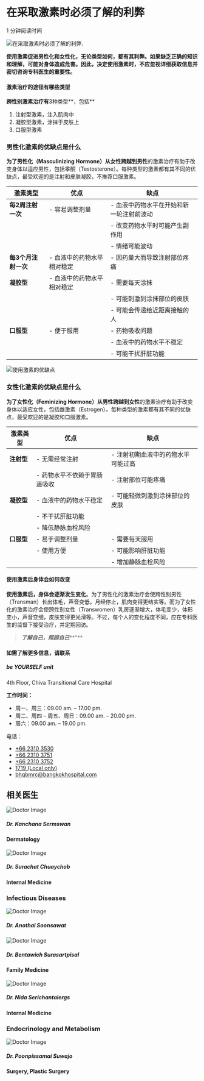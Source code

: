 # 在采取激素时必须了解的利弊

1 分钟阅读时间

![在采取激素时必须了解的利弊.](https://static.bangkokhospital.com/uploads/2023/09/%E0%B8%A0%E0%B8%B2%E0%B8%9E%E0%B9%80%E0%B8%9B%E0%B8%B4%E0%B8%94_%E0%B8%82%E0%B9%89%E0%B8%AD%E0%B8%94%E0%B8%B5%E0%B8%82%E0%B9%89%E0%B8%AD%E0%B9%80%E0%B8%AA%E0%B8%B5%E0%B8%A2%E0%B9%80%E0%B8%97%E0%B8%84%E0%B8%AE%E0%B8%AD%E0%B8%A3%E0%B9%8C%E0%B9%82%E0%B8%A1%E0%B8%99.jpg)

**使用激素促进男性化和女性化，无论类型如何，都有其利弊。如果缺乏正确的知识和理解，可能对身体造成危害。因此，决定使用激素时，不应忽视详细获取信息并密切咨询专科医生的重要性。**

#### **激素治疗的途径有哪些类型**

**跨性别激素治疗有**3种类型**，包括**

1.  注射型激素，注入肌肉中
2.  凝胶型激素，涂抹于皮肤上
3.  口服型激素

### **男性化激素的优缺点是什么**

**为了男性化（Masculinizing Hormone）从女性跨越到男性**的激素治疗有助于改变身体以适应男性，包括睾酮（Testosterone）。每种类型的激素都有其不同的优缺点，最受欢迎的是注射和皮肤凝胶，不推荐口服激素。

| 激素类型                | 优点                              | 缺点                                         |
|-----------------------|---------------------------------|--------------------------------------------|
| **每2周注射一次**      | - 容易调整剂量                     | - 血液中药物水平在开始和新一轮注射前波动       |
|                       |                                 | - 改变药物水平时可能产生副作用               |
|                       |                                 | - 情绪可能波动                             |
| **每3个月注射一次**    | - 血液中的药物水平相对稳定           | - 因药量大而导致注射部位疼痛                 |
| **凝胶型**             | - 血液中的药物水平相对稳定           | - 需要每天涂抹                             |
|                       |                                 | - 可能刺激到涂抹部位的皮肤                  |
|                       |                                 | - 可能会传递给近距离接触的人                 |
| **口服型**             | - 便于服用                         | - 药物吸收问题                              |
|                       |                                 | - 血液中的药物水平不稳定                     |
|                       |                                 | - 可能干扰肝脏功能                          |

![使用激素的优缺点](https://static.bangkokhospital.com/uploads/2023/09/ภาพประกอบ_ข้อดีข้อเสียเทคฮอร์โมน.jpg)

### **女性化激素的优缺点是什么**

**为了女性化（Feminizing Hormone）从男性跨越到女性**的激素治疗有助于改变身体以适应女性，包括雌激素（Estrogen）。每种类型的激素都有其不同的优缺点，最受欢迎的是凝胶和口服激素。

| 激素类型                | 优点                                 | 缺点                                         |
|-----------------------|------------------------------------|--------------------------------------------|
| **注射型**             | - 无需经常注射                        | - 注射初期血液中的药物水平可能过高            |
|                       | - 药物水平不依赖于胃肠道吸收            | - 注射部位可能疼痛                           |
| **凝胶型**             | - 血液中的药物水平稳定                  | - 可能轻微刺激到涂抹部位的皮肤                |
|                       | - 不干扰肝脏功能                      |                                            |
|                       | - 降低静脉血栓风险                    |                                            |
| **口服型**             | - 易于调整剂量                        | - 需要每天服用                               |
|                       | - 使用方便                           | - 可能影响肝脏功能                          |
|                       |                                    | - 增加静脉血栓风险                          |

#### **使用激素后身体会如何改变**

**使用激素后，身体会逐渐发生变化**。为了男性化的激素治疗会使跨性别男性（Transman）长出体毛，声音变低，月经停止，肌肉变得更结实等。而为了女性化的激素治疗会使跨性别女性（Transwomen）乳房逐渐增大，体毛变少，体形变小，声音变细，皮肤变得更光滑等。不过，每个人的变化程度不同，应在专科医生的监督下接受治疗，并定期回访。

> _**了解自己，照顾自己****”**_

#### 如需了解更多信息，请联系

##### be YOURSELF unit

4th Floor, Chiva Transitional Care Hospital

**工作时间：**

- 周一、周三：09.00 am. – 17.00 pm.
- 周二、周四 – 周五、周日：09.00 am. – 20.00 pm.
- 周六：09.00 am. – 19.00 pm.

电话：
- [+66 2310 3530](tel:+6623103530)
- [+66 2310 3751](tel:+6623103751)
- [+66 2310 3752](tel:+6623103752)
- [1719 (Local only)](tel:1719)
- [bhqbmrc@bangkokhospital.com](mailto:bhqbmrc@bangkokhospital.com)

## 相关医生

![Doctor Image](https://epms.bdms.co.th/media/images/photos/BHQ/25640618_022927.JPG)

##### Dr. Kanchana Sermswan

#### Dermatology

![Doctor Image](https://epms.bdms.co.th/media/images/photos/BHQ/25661201_110103.JPG)

##### Dr. Surachat Chuaychob

#### Internal Medicine

### Infectious Diseases

![Doctor Image](https://epms.bdms.co.th/media/images/photos/BHQ/25610619_032943.JPG)

##### Dr. Anothai Soonsawat

![Doctor Image](https://epms.bdms.co.th/media/images/photos/BHQ/BENTAWICH_website_img.jpeg)

##### Dr. Bentawich Surasartpisal

#### Family Medicine

![Doctor Image](https://epms.bdms.co.th/media/images/photos/BHQ/25660928_035759.JPG)

##### Dr. Nida Serichantalergs

#### Internal Medicine

### Endocrinology and Metabolism

![Doctor Image](https://epms.bdms.co.th/media/images/photos/BHQ/25621125_114217.JPG)

##### Dr. Poonpissamai Suwajo

#### Surgery, Plastic Surgery